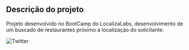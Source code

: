 ## Descrição do projeto

Projeto desenvolvido no BootCamp do LocalizaLabs, desenvolvimento de um buscado de restaurantes próximo
a localização do solicitante. 

![Twitter](https://github.com/manoeljr/restaurant-search/src/assets/restaurant-search.png)
